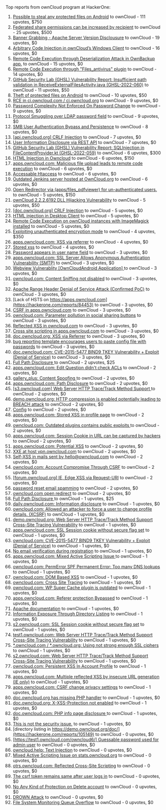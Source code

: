 Top reports from ownCloud program at HackerOne:

1. [Possible to steal any protected files on Android](https://hackerone.com/reports/377107) to ownCloud - 111 upvotes, $750
2. [Federated share permissions can be increased by recipient](https://hackerone.com/reports/1990443) to ownCloud - 25 upvotes, $500
3. [Banner Grabbing - Apache Server Version Disclousure](https://hackerone.com/reports/269467) to ownCloud - 19 upvotes, $0
4. [Arbitrary Code Injection in ownCloud’s Windows Client](https://hackerone.com/reports/155657) to ownCloud - 16 upvotes, $0
5. [Remote Code Execution through Deserialization Attack in OwnBackup app.](https://hackerone.com/reports/562335) to ownCloud - 15 upvotes, $0
6. [Remote Code Execution through "Files_antivirus" plugin](https://hackerone.com/reports/903872) to ownCloud - 14 upvotes, $0
7. [GitHub Security Lab (GHSL) Vulnerability Report: Insufficient path validation in ReceiveExternalFilesActivity.java (GHSL-2022-060)](https://hackerone.com/reports/1650270) to ownCloud - 11 upvotes, $50
8. [Theft of protected files on Android](https://hackerone.com/reports/1454002) to ownCloud - 10 upvotes, $50
9. [RCE in ci.owncloud.com / ci.owncloud.org](https://hackerone.com/reports/98559) to ownCloud - 9 upvotes, $0
10. [Password Complexity Not Enforced On Password Change](https://hackerone.com/reports/276123) to ownCloud - 9 upvotes, $0
11. [Protocol Smuggling over LDAP password field](https://hackerone.com/reports/1054282) to ownCloud - 9 upvotes, $0
12. [SMB User Authentication Bypass and Persistence](https://hackerone.com/reports/148151) to ownCloud - 8 upvotes, $0
13. [[api.owncloud.org] CRLF Injection](https://hackerone.com/reports/154306) to ownCloud - 7 upvotes, $0
14. [User Information Disclosure via REST API](https://hackerone.com/reports/197786) to ownCloud - 7 upvotes, $0
15. [GitHub Security Lab (GHSL) Vulnerability Report: SQLInjection in FileContentProvider.kt (GHSL-2022-059)](https://hackerone.com/reports/1650264) to ownCloud - 6 upvotes, $300
16. [HTML Injection in Owncloud](https://hackerone.com/reports/215410) to ownCloud - 6 upvotes, $150
17. [apps.owncloud.com: Malicious file upload leads to remote code execution](https://hackerone.com/reports/84374) to ownCloud - 6 upvotes, $0
18. [Accessable Htaccess](https://hackerone.com/reports/171272) to ownCloud - 6 upvotes, $0
19. [Outdated Jenkins server hosted at OwnCloud.org](https://hackerone.com/reports/208566) to ownCloud - 6 upvotes, $0
20. [Open Redirector via (apps/files_pdfviewer) for un-authenticated users.](https://hackerone.com/reports/131082) to ownCloud - 5 upvotes, $150
21. [ownCloud 2.2.2.6192 DLL Hijacking Vulnerability](https://hackerone.com/reports/151475) to ownCloud - 5 upvotes, $50
22. [[doc.owncloud.org] CRLF Injection](https://hackerone.com/reports/154275) to ownCloud - 5 upvotes, $0
23. [HTML injection in Desktop Client](https://hackerone.com/reports/206877) to ownCloud - 5 upvotes, $0
24. [Remote Code Execution on ownCloud instances with ImageMagick installed](https://hackerone.com/reports/1838674) to ownCloud - 5 upvotes, $0
25. [Exploiting unauthenticated encryption mode](https://hackerone.com/reports/108082) to ownCloud - 4 upvotes, $350
26. [apps.owncloud.com: XSS via referrer](https://hackerone.com/reports/83374) to ownCloud - 4 upvotes, $0
27. [Stored xss](https://hackerone.com/reports/187380) to ownCloud - 4 upvotes, $0
28. [Password appears in user name field](https://hackerone.com/reports/85559) to ownCloud - 3 upvotes, $0
29. [apps.owncloud.com: SSL Server Allows Anonymous Authentication Vulnerability (SMTP)](https://hackerone.com/reports/83803) to ownCloud - 3 upvotes, $0
30. [Webview Vulnerablity [OwnCloudAndroid Application] ](https://hackerone.com/reports/87835) to ownCloud - 3 upvotes, $0
31. [owncloud.com: Content Sniffing not disabled](https://hackerone.com/reports/83251) to ownCloud - 3 upvotes, $0
32. [Apache Range Header Denial of Service Attack (Confirmed PoC)](https://hackerone.com/reports/88904) to ownCloud - 3 upvotes, $0
33. [Lack of HSTS on https://apps.owncloud.com](https://hackerone.com/reports/84453) to ownCloud - 3 upvotes, $0
34. [CSRF in apps.owncloud.com](https://hackerone.com/reports/84395) to ownCloud - 3 upvotes, $0
35. [owncloud.com: Parameter pollution in social sharing buttons](https://hackerone.com/reports/106024) to ownCloud - 3 upvotes, $0
36. [Reflected XSS in owncloud.com](https://hackerone.com/reports/127259) to ownCloud - 3 upvotes, $0
37. [Cross site scripting in apps.owncloud.com](https://hackerone.com/reports/129551) to ownCloud - 3 upvotes, $0
38. [doc.owncloud.org: XSS via Referrer](https://hackerone.com/reports/130951) to ownCloud - 3 upvotes, $0
39. [bug reporting template encourages users to paste config file with passwords](https://hackerone.com/reports/196969) to ownCloud - 3 upvotes, $0
40. [doc.owncloud.com: CVE-2015-5477 BIND9 TKEY Vulnerability + Exploit (Denial of Service)](https://hackerone.com/reports/217381) to ownCloud - 3 upvotes, $0
41. [Full Path Disclosure ](https://hackerone.com/reports/85201) to ownCloud - 2 upvotes, $25
42. [apps.owncloud.com: Edit Question didn't check ACLs](https://hackerone.com/reports/85532) to ownCloud - 2 upvotes, $0
43. [gallery_plus: Content Spoofing ](https://hackerone.com/reports/87752) to ownCloud - 2 upvotes, $0
44. [apps.owncloud.com: Path Disclosure](https://hackerone.com/reports/83801) to ownCloud - 2 upvotes, $0
45. [[s3.owncloud.com] Web Server HTTP Trace/Track Method Support ](https://hackerone.com/reports/90601) to ownCloud - 2 upvotes, $0
46. [demo.owncloud.org: HTTP compression is enabled potentially leading to BREACH attack](https://hackerone.com/reports/84105) to ownCloud - 2 upvotes, $0
47. [Config](https://hackerone.com/reports/84797) to ownCloud - 2 upvotes, $0
48. [apps.owncloud.com: Stored XSS in profile page](https://hackerone.com/reports/84371) to ownCloud - 2 upvotes, $0
49. [owncloud.com: Outdated plugins contains public exploits  ](https://hackerone.com/reports/84581) to ownCloud - 2 upvotes, $0
50. [apps.owncloud.com: Session Cookie in URL can be captured by hackers](https://hackerone.com/reports/83667) to ownCloud - 2 upvotes, $0
51. [apps.owncloud.com: Potential XSS](https://hackerone.com/reports/85577) to ownCloud - 2 upvotes, $0
52. [XXE at host vpn.owncloud.com](https://hackerone.com/reports/105980) to ownCloud - 2 upvotes, $0
53. [Self-XSS in mails sent by hello@owncloud.com](https://hackerone.com/reports/92111) to ownCloud - 2 upvotes, $0
54. [owncloud.com: Account Compromise Through CSRF](https://hackerone.com/reports/84372) to ownCloud - 2 upvotes, $0
55. [[forum.owncloud.org] IE, Edge XSS via Request-URI](https://hackerone.com/reports/154319) to ownCloud - 2 upvotes, $0
56. [password reset email spamming](https://hackerone.com/reports/224095) to ownCloud - 2 upvotes, $0
57. [owncloud.com open redirect](https://hackerone.com/reports/258632) to ownCloud - 2 upvotes, $0
58. [Full Path Disclosure ](https://hackerone.com/reports/87505) to ownCloud - 1 upvotes, $25
59. [daily.owncloud.com: Information disclosure](https://hackerone.com/reports/84085) to ownCloud - 1 upvotes, $0
60. [owncloud.com: Allowed an attacker to force a user to change profile details. (XCSRF)](https://hackerone.com/reports/83239) to ownCloud - 1 upvotes, $0
61. [demo.owncloud.org: Web Server HTTP Trace/Track Method Support Cross-Site Tracing Vulnerability](https://hackerone.com/reports/83837) to ownCloud - 1 upvotes, $0
62. [apps.owncloud.com: SSL Session cookie without secure flag set](https://hackerone.com/reports/83710) to ownCloud - 1 upvotes, $0
63. [owncloud.com: CVE-2015-5477 BIND9 TKEY Vulnerability + Exploit (Denial of Service)](https://hackerone.com/reports/89097) to ownCloud - 1 upvotes, $0
64. [No email verification during registration](https://hackerone.com/reports/90643) to ownCloud - 1 upvotes, $0
65. [apps.owncloud.com: Mixed Active Scripting Issue ](https://hackerone.com/reports/85541) to ownCloud - 1 upvotes, $0
66. [owncloud.com: PermError SPF Permanent Error: Too many DNS lookups](https://hackerone.com/reports/83578) to ownCloud - 1 upvotes, $0
67. [owncloud.com: DOM Based XSS](https://hackerone.com/reports/83178) to ownCloud - 1 upvotes, $0
68. [owncloud.com: Cross Site Tracing](https://hackerone.com/reports/83373) to ownCloud - 1 upvotes, $0
69. [owncloud.com: WP Super Cache plugin is outdated](https://hackerone.com/reports/90980) to ownCloud - 1 upvotes, $0
70. [apps.owncloud.com: Referer protection Bypassed](https://hackerone.com/reports/92644) to ownCloud - 1 upvotes, $0
71. [Apache documentation](https://hackerone.com/reports/90321) to ownCloud - 1 upvotes, $0
72. [Information Exposure Through Directory Listing](https://hackerone.com/reports/110655) to ownCloud - 1 upvotes, $0
73. [s2.owncloud.com: SSL Session cookie without secure flag set](https://hackerone.com/reports/83856) to ownCloud - 1 upvotes, $0
74. [test1.owncloud.com: Web Server HTTP Trace/Track Method Support Cross-Site Tracing Vulnerability](https://hackerone.com/reports/83971) to ownCloud - 1 upvotes, $0
75. [*.owncloud.com / *.owncloud.org: Using not strong enough SSL ciphers](https://hackerone.com/reports/84078) to ownCloud - 1 upvotes, $0
76. [s2.owncloud.com: Web Server HTTP Trace/Track Method Support Cross-Site Tracing Vulnerability](https://hackerone.com/reports/83855) to ownCloud - 1 upvotes, $0
77. [owncloud.com: Persistent XSS In Account Profile](https://hackerone.com/reports/116254) to ownCloud - 1 upvotes, $0
78. [apps.owncloud.com: Multiple reflected XSS by insecure URL generation (IE only)](https://hackerone.com/reports/83381) to ownCloud - 1 upvotes, $0
79. [apps.owncloud.com: CSRF change privacy settings](https://hackerone.com/reports/85565) to ownCloud - 1 upvotes, $0
80. [doc.owncloud.org has missing PHP handler](https://hackerone.com/reports/121382) to ownCloud - 1 upvotes, $0
81. [doc.owncloud.org: X-XSS-Protection not enabled](https://hackerone.com/reports/128493) to ownCloud - 1 upvotes, $0
82. [doc.owncloud.com: PHP info page disclosure ](https://hackerone.com/reports/134216) to ownCloud - 1 upvotes, $0
83. [This is not the security issue.](https://hackerone.com/reports/257106) to ownCloud - 1 upvotes, $0
84. [directory listing in https://demo.owncloud.org/doc/](https://hackerone.com/reports/105149) to ownCloud - 0 upvotes, $0
85. [[https://test1.owncloud.com/owncloud6/] Guessable password used for admin user](https://hackerone.com/reports/107849) to ownCloud - 0 upvotes, $0
86. [owncloud.help: Text  Injection](https://hackerone.com/reports/112304) to ownCloud - 0 upvotes, $0
87. [Mixed Active Scripting Issue on stats.owncloud.org](https://hackerone.com/reports/108692) to ownCloud - 0 upvotes, $0
88. [otrs.owncloud.com: Reflected Cross-Site Scripting](https://hackerone.com/reports/108288) to ownCloud - 0 upvotes, $0
89. [The csrf token remains same after user logs in](https://hackerone.com/reports/111262) to ownCloud - 0 upvotes, $0
90. [No Any Kind of Protection on Delete account](https://hackerone.com/reports/113211) to ownCloud - 0 upvotes, $0
91. [DROWN Attack](https://hackerone.com/reports/119808) to ownCloud - 0 upvotes, $0
92. [File System Monitoring Queue Overflow](https://hackerone.com/reports/881891) to ownCloud - 0 upvotes, $0
